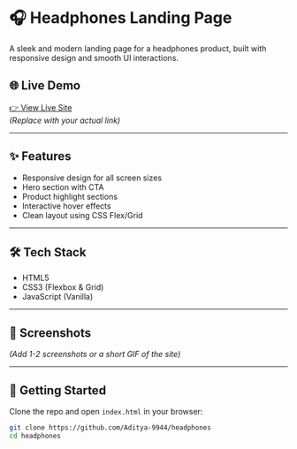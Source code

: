 # 🎧 Headphones Landing Page

A sleek and modern landing page for a headphones product, built with responsive design and smooth UI interactions.

## 🌐 Live Demo

[👉 View Live Site](https://your-netlify-link.netlify.app)  
*(Replace with your actual link)*

---

## ✨ Features

- Responsive design for all screen sizes
- Hero section with CTA
- Product highlight sections
- Interactive hover effects
- Clean layout using CSS Flex/Grid

---

## 🛠️ Tech Stack

- HTML5
- CSS3 (Flexbox & Grid)
- JavaScript (Vanilla)

---

## 📸 Screenshots

*(Add 1-2 screenshots or a short GIF of the site)*

---

## 🚀 Getting Started

Clone the repo and open `index.html` in your browser:

```bash
git clone https://github.com/Aditya-9944/headphones
cd headphones
